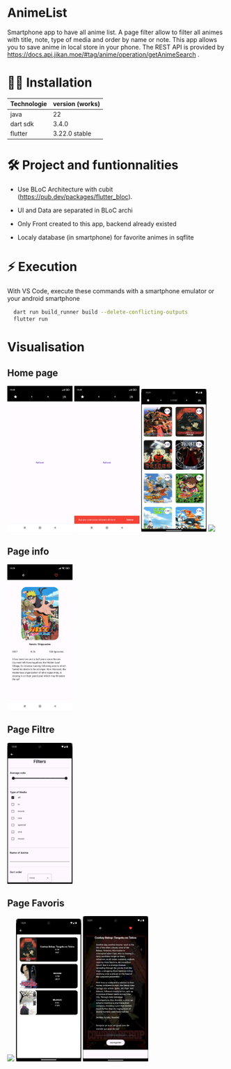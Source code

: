 # AnimeList 

Smartphone app to have all anime list. A page filter allow to filter all animes with title, note, type of media and order by name or note.
This app allows you to save anime in local store in your phone.
The REST API is provided by https://docs.api.jikan.moe/#tag/anime/operation/getAnimeSearch .


# 👩‍💻 Installation

| Technologie | version (works) |
| --- | --- |
| java | 22 |
| dart sdk | 3.4.0 |
| flutter | 3.22.0 stable |


# 🛠 Project and funtionnalities

- Use BLoC Architecture with cubit (https://pub.dev/packages/flutter_bloc).

- UI and Data are separated in BLoC archi

- Only Front created to this app, backend already existed

- Localy database (in smartphone) for favorite animes in sqflite

# ⚡️ Execution

With VS Code, execute these commands with a smartphone emulator or your android smartphone

```bash
  dart run build_runner build --delete-conflicting-outputs
  flutter run 
```

# Visualisation

## Home page

<img src="public/accueil_refresh.jpg" width="150"/>
<img src="public/accueil_pas_internet.jpg" width="150"/>
<img src="public/accueil.png" width="150"/>
<img src="public/acceuil_aucune_données.jpg" width="150"/>

## Page info

<img src="public/infos.jpg" width="150"/>

## Page Filtre

<img src="public/filtre.png" width="150"/>

## Page Favoris

<img src="public/favoris_aucune_données.jpg" width="150"/>
<img src="public/favoris_liste.png" width="150"/>
<img src="public/favoris_infos.png" width="150"/>
